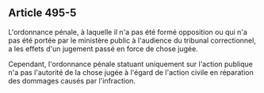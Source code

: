 Article 495-5
----
L'ordonnance pénale, à laquelle il n'a pas été formé opposition ou qui n'a pas
été portée par le ministère public à l'audience du tribunal correctionnel, a les
effets d'un jugement passé en force de chose jugée.

Cependant, l'ordonnance pénale statuant uniquement sur l'action publique n'a pas
l'autorité de la chose jugée à l'égard de l'action civile en réparation des
dommages causés par l'infraction.
